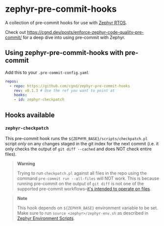 # zephyr-pre-commit-hooks

A collection of pre-commit hooks for use with [Zephyr RTOS](https://github.com/zephyrproject-rtos/zephyr).

Check out https://cgnd.dev/posts/enforce-zephyr-code-quality-pre-commit/ for a deep dive into using pre-commit with Zephyr.

## Using zephyr-pre-commit-hooks with pre-commit

Add this to your `.pre-commit-config.yaml`

```yaml
repos:
  - repo: https://github.com/cgnd/zephyr-pre-commit-hooks
    rev: v0.1.3 # Use the ref you want to point at
    hooks:
    - id: zephyr-checkpatch
```

## Hooks available

### `zephyr-checkpatch`

This pre-commit hook runs the `${ZEPHYR_BASE}/scripts/checkpatch.pl` script *only* on any changes staged in the git index for the next commit (i.e. it only checks the output of `git diff --cached` and does NOT check entire files).

> **Warning**
>
> Trying to run `checkpatch.pl` against all files in the repo using the command `pre-commit run --all-files` will NOT work. This is because running pre-commit on the output of `git diff` is not one of the supported pre-commit workflows–[it's intended to operate on files](https://github.com/pre-commit/pre-commit/issues/2574#issuecomment-1298483258).

> **Note**
>
> This hook depends on `${ZEPHYR_BASE}` environment variable to be set. Make sure to run `source <zephyr>/zephyr-env.sh` as described in [Zephyr Environment Scripts](https://docs.zephyrproject.org/latest/develop/env_vars.html#zephyr-environment-scripts).
